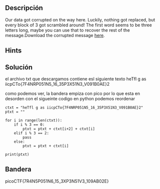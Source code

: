 ## Descripción 
Our data got corrupted on the way here. Luckily, nothing got replaced, but every block of 3 got scrambled around! The first word seems to be three letters long, maybe you can use that to recover the rest of the message.Download the corrupted message [here](https://artifacts.picoctf.net/c/192/message.txt).

## Hints



## Solución

el archivo txt que descargamos contiene esl siguiente texto
heTfl g as iicpCTo{7F4NRP051N5_16_35P3X51N3_V091B0AE}2

como podemos ver, la bandera empiza con pico por lo que esta en desorden con el sigueinte codigo en python podemos reordenar 

```
ctxt = "heTfl g as iicpCTo{7F4NRP051N5_16_35P3X51N3_V091B0AE}2"
ptxt = ""
 
for i in range(len(ctxt)):
    if i % 3 == 0:
        ptxt = ptxt + ctxt[i+2] + ctxt[i]
    elif i % 3 == 2:
        pass
    else:
        ptxt = ptxt + ctxt[i]
 
print(ptxt)
```



## Bandera

picoCTF{7R4N5P051N6_15_3XP3N51V3_109AB02E}
